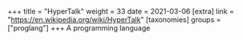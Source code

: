 +++
title = "HyperTalk"
weight = 33
date = 2021-03-06
[extra]
link = "https://en.wikipedia.org/wiki/HyperTalk"
[taxonomies]
groups = ["proglang"]
+++
A programming language

